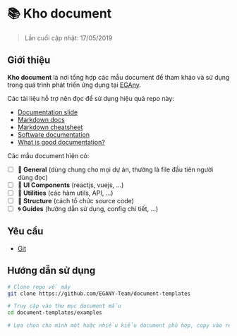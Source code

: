 # 📚 Kho document

> Lần cuối cập nhật: 17/05/2019

## Giới thiệu

**Kho document** là nơi tổng hợp các mẫu document để tham khảo và sử dụng trong quá trình phát triển ứng dụng tại [EGAny](https://egany.com).

Các tài liệu hỗ trợ nên đọc để sử dụng hiệu quả repo này:

- [Documentation slide](https://docs.google.com/presentation/d/1vYOo_blcBmANxt6n1C6sM2o4w4hzuToR1kgT4o9eHcI/edit?usp=sharing)
- [Markdown docs](https://daringfireball.net/projects/markdown/syntax)
- [Markdown cheatsheet](https://devhints.io/markdown)
- [Software documentation](https://en.wikipedia.org/wiki/Software_documentation)
- [What is good documentation?](https://www.techscribe.co.uk/techw/good-documentation.htm)

Các mẫu document hiện có:

- [ ] **📄 General** (dùng chung cho mọi dự án, thường là file đầu tiên người dùng đọc)
- [ ] **🎨 UI Components** (reactjs, vuejs, ...)
- [ ] **📏 Utilities** (các hàm utils, API, ...)
- [ ] **📁 Structure** (cách tổ chức source code)
- [ ] **🌀 Guides** (hướng dẫn sử dụng, config chi tiết, ...)

## Yêu cầu

- [Git](https://git-scm.com)

## Hướng dẫn sử dụng

```bash
# Clone repo về máy
git clone https://github.com/EGANY-Team/document-templates

# Truy cập vào thư mục document mẫu
cd document-templates/examples

# Lựa chọn cho mình một hoặc nhiều kiểu document phù hợp, copy vào repo đang làm và chỉnh sửa theo ý muốn
```
